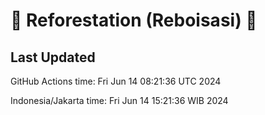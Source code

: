 
# 🌳 Reforestation (Reboisasi) 🌲

## Last Updated

GitHub Actions time: Fri Jun 14 08:21:36 UTC 2024

Indonesia/Jakarta time: Fri Jun 14 15:21:36 WIB 2024
